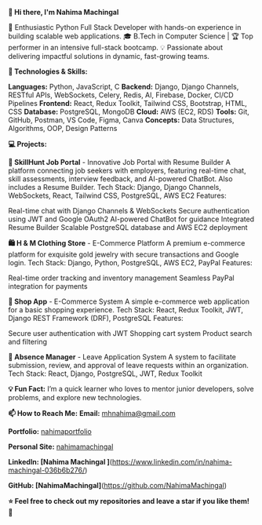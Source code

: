 ****👋 Hi there, I'm Nahima Machingal****


🚀 Enthusiastic Python Full Stack Developer with hands-on experience in building scalable web applications.
🎓 B.Tech in Computer Science | 🏆 Top performer in an intensive full-stack bootcamp.
💡 Passionate about delivering impactful solutions in dynamic, fast-growing teams.

**🔧 Technologies & Skills:**


**Languages:** Python, JavaScript, C
**Backend:** Django, Django Channels, RESTful APIs, WebSockets, Celery, Redis, AI, Firebase, Docker, CI/CD Pipelines
**Frontend:** React, Redux Toolkit, Tailwind CSS, Bootstrap, HTML, CSS
**Database:** PostgreSQL, MongoDB
**Cloud:** AWS (EC2, RDS)
**Tools:** Git, GitHub, Postman, VS Code, Figma, Canva
**Concepts:** Data Structures, Algorithms, OOP, Design Patterns


**💻 Projects:**

**🌟 SkillHunt Job Portal** - Innovative Job Portal with Resume Builder
A platform connecting job seekers with employers, featuring real-time chat, skill assessments, interview feedback, and AI-powered ChatBot. Also includes a Resume Builder.
Tech Stack: Django, Django Channels, WebSockets, React, Tailwind CSS, PostgreSQL, AWS EC2
Features:

Real-time chat with Django Channels & WebSockets
Secure authentication using JWT and Google OAuth2
AI-powered ChatBot for guidance
Integrated Resume Builder
Scalable PostgreSQL database and AWS EC2 deployment


**🛍️ H & M Clothing Store** - E-Commerce Platform
A premium e-commerce platform for exquisite gold jewelry with secure transactions and Google login.
Tech Stack: Django, Python, PostgreSQL, AWS EC2, PayPal
Features:

Real-time order tracking and inventory management
Seamless PayPal integration for payments


**🛒 Shop App** - E-Commerce System
A simple e-commerce web application for a basic shopping experience.
Tech Stack: React, Redux Toolkit, JWT, Django REST Framework (DRF), PostgreSQL
Features:

Secure user authentication with JWT
Shopping cart system
Product search and filtering


**🏢 Absence Manager** - Leave Application System
A system to facilitate submission, review, and approval of leave requests within an organization.
Tech Stack: React, Django, PostgreSQL, JWT, Redux Toolkit


**💡 Fun Fact:**
I’m a quick learner who loves to mentor junior developers, solve problems, and explore new technologies.

**📫 How to Reach Me:**
**Email:** mhnahima@gmail.com

**Portfolio:** [nahimaportfolio](https://nahimaportfolio.vercel.app/)

**Personal Site:** [nahimamachingal](https://nahimamachingal.vercel.app/)

**LinkedIn: [Nahima Machingal
]**(https://www.linkedin.com/in/nahima-machingal-036b6b276/)

**GitHub: [NahimaMachingal]**(https://github.com/NahimaMachingal)

**⭐️ Feel free to check out my repositories and leave a star if you like them! 🌟**
